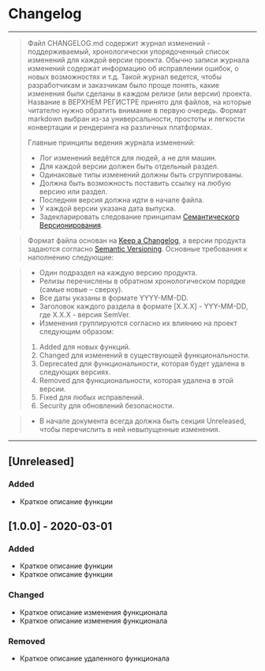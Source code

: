 # Changelog
-----

>Файл CHANGELOG.md содержит журнал изменений - поддерживаемый, хронологически упорядоченный список изменений для каждой версии проекта. Обычно записи журнала изменений содержат информацию об исправлении ошибок, о новых возможностях и т.д. Такой журнал ведется, чтобы разработчикам и заказчикам было проще понять, какие изменения были сделаны в каждом релизе (или версии) проекта. Название в ВЕРХНЕМ РЕГИСТРЕ принято для файлов, на которые читателю нужно обратить внимание в первую очередь. Формат markdown выбран из-за универсальности, простоты и легкости конвертации и рендеринга на различных платформах.
>
>Главные принципы ведения журнала изменений:
>
>- Лог изменений ведётся для людей, а не для машин.
>- Для каждой версии должен быть отдельный раздел.
>- Одинаковые типы изменений должны быть сгруппированы.
>- Должна быть возможность поставить ссылку на любую версию или раздел.
>- Последняя версия должна идти в начале файла.
>- У каждой версии указана дата выпуска.
>- Задекларировать следование принципам [Семантического Версионирования](https://semver.org/).
>
>

>Формат файла основан на [Keep a Changelog](https://keepachangelog.com/en/1.0.0/),
а версии продукта задаются согласно [Semantic Versioning](https://semver.org/spec/v2.0.0.html).
Основные требования к наполнению следующие:

>- Один подраздел на каждую версию продукта.
>- Релизы перечислены в обратном хронологическом порядке (самые новые – сверху).
>- Все даты указаны в формате YYYY-MM-DD.
>- Заголовок каждого раздела в формате [X.X.X] - YYY-MM-DD, где X.X.X - версия SemVer.
>- Изменения группируются согласно их влиянию на проект следующим образом:
>1. Added для новых функций.
>2. Changed для изменений в существующей функциональности.
>3. Deprecated для функциональности, которая будет удалена в следующих версиях.
>4. Removed для функциональности, которая удалена в этой версии.
>5. Fixed для любых исправлений.
>6. Security для обновлений безопасности.

>- В начале документа всегда должна быть секция Unreleased, чтобы перечислить в ней невыпущенные изменения.
-----

## [Unreleased]
### Added
- Краткое описание функции

## [1.0.0] - 2020-03-01
### Added
- Краткое описание функции
- Краткое описание функции
### Changed
- Краткое описание изменения функционала
- Краткое описание изменения функционала
### Removed
- Краткое описание удаленного функционала